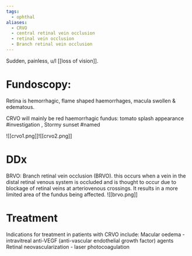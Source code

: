 ```yaml
---
tags:
  - ophthal
aliases:
  - CRVO
  - central retinal vein occlusion
  - retinal vein occlusion
  - Branch retinal vein occlusion
---
```

Sudden, painless, u/l [[loss of vision]]. 
# Fundoscopy:
Retina is hemorrhagic,
flame shaped haemorrhages,
macula swollen & edematous.

CRVO will mainly be red haemorrhagic fundus: tomato splash appearance #investigation , Stormy sunset #named 

![[crvo1.png]]![[crvo2.png]]

# DDx
BRVO: Branch retinal vein occlusion (BRVO).
this occurs when a vein in the distal retinal venous system is occluded and is thought to occur due to blockage of retinal veins at arteriovenous crossings. It results in a more limited area of the fundus being affected.
![[brvo.png]]

# Treatment
Indications for treatment in patients with CRVO include:
	Macular oedema - intravitreal anti-VEGF (anti-vascular endothelial growth factor) agents
	Retinal neovascularization - laser photocoagulation
